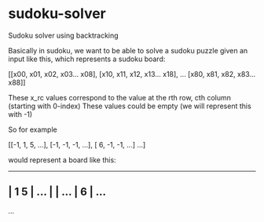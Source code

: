 # sudoku-solver
Sudoku solver using backtracking

Basically in sudoku, we want to be able to solve a sudoku puzzle given an input like this, which represents a sudoku board:

[[x00, x01, x02, x03... x08],
 [x10, x11, x12, x13... x18],
 ...
 [x80, x81, x82, x83... x88]]
 
 
 These x_rc values correspond to the value at the rth row, cth column (starting with 0-index) These values could be empty (we will represent this with -1)

So for example

[[-1,  1,  5, ...],
 [-1, -1, -1, ...],
 [ 6, -1, -1, ...]
 ...]
 
 
 would represent a board like this:
 
  -----------
|     1   5 | ...
|           | ...
| 6         | ...
 -----------
 ...
